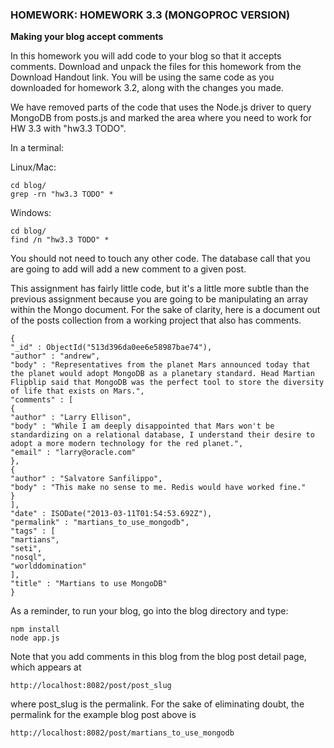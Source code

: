 ### HOMEWORK: HOMEWORK 3.3 (MONGOPROC VERSION)

**Making your blog accept comments**

In this homework you will add code to your blog so that it accepts comments. Download and unpack the files for this homework from the Download Handout link. You will be using the same code as you downloaded for homework 3.2, along with the changes you made.

We have removed parts of the code that uses the Node.js driver to query MongoDB from posts.js and marked the area where you need to work for HW 3.3 with "hw3.3 TODO".

In a terminal:

Linux/Mac:
```
cd blog/
grep -rn "hw3.3 TODO" *
```
Windows:
```
cd blog/
find /n "hw3.3 TODO" *
```
You should not need to touch any other code. The database call that you are going to add will add a new comment to a given post.

This assignment has fairly little code, but it's a little more subtle than the previous assignment because you are going to be manipulating an array within the Mongo document. For the sake of clarity, here is a document out of the posts collection from a working project that also has comments.
```
{
"_id" : ObjectId("513d396da0ee6e58987bae74"),
"author" : "andrew",
"body" : "Representatives from the planet Mars announced today that the planet would adopt MongoDB as a planetary standard. Head Martian Flipblip said that MongoDB was the perfect tool to store the diversity of life that exists on Mars.",
"comments" : [
{
"author" : "Larry Ellison",
"body" : "While I am deeply disappointed that Mars won't be standardizing on a relational database, I understand their desire to adopt a more modern technology for the red planet.",
"email" : "larry@oracle.com"
},
{
"author" : "Salvatore Sanfilippo",
"body" : "This make no sense to me. Redis would have worked fine."
}
],
"date" : ISODate("2013-03-11T01:54:53.692Z"),
"permalink" : "martians_to_use_mongodb",
"tags" : [
"martians",
"seti",
"nosql",
"worlddomination"
],
"title" : "Martians to use MongoDB"
}
```
As a reminder, to run your blog, go into the blog directory and type:
```
npm install
node app.js
```
Note that you add comments in this blog from the blog post detail page, which appears at
```
http://localhost:8082/post/post_slug
```
where post_slug is the permalink. For the sake of eliminating doubt, the permalink for the example blog post above is
```
http://localhost:8082/post/martians_to_use_mongodb
```
